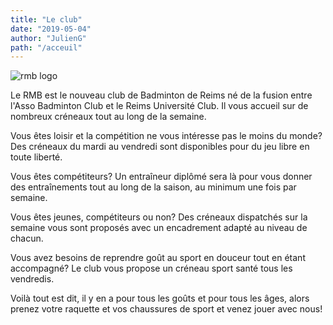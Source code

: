 ```yaml
---
title: "Le club"
date: "2019-05-04"
author: "JulienG"
path: "/acceuil"
---
```


![rmb logo](https://4.bp.blogspot.com/-_uOCO5bNlg8/WaxZQJ2N9cI/AAAAAAAAAIE/jEhvMuOgrjY0pRZQ6keYNzjfaRDsmd9-gCK4BGAYYCw/s1600/logo%2B8.jpg)

Le RMB est le nouveau club de Badminton de Reims né de la fusion entre l'Asso Badminton Club et le Reims Université Club. Il vous accueil sur de nombreux créneaux tout au long de la semaine. 

Vous êtes loisir et la compétition ne vous intéresse pas le moins du monde? Des créneaux du mardi au vendredi sont disponibles pour du jeu libre en toute liberté.

Vous êtes compétiteurs? Un entraîneur diplômé sera là pour vous donner des entraînements tout au long de la saison, au minimum une fois par semaine. 

Vous êtes jeunes, compétiteurs ou non? Des créneaux dispatchés sur la semaine vous sont proposés avec un encadrement adapté au niveau de chacun.

Vous avez besoins de reprendre goût au sport en douceur tout en étant accompagné? Le club vous propose un créneau sport santé tous les vendredis.

Voilà tout est dit, il y en a pour tous les goûts et pour tous les âges, alors prenez votre raquette et vos chaussures de sport et venez jouer avec nous!
